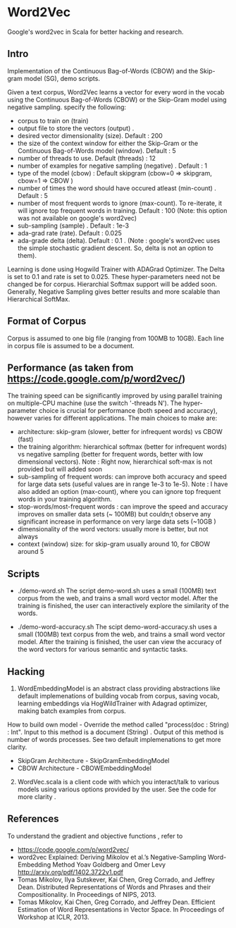 Word2Vec
========
Google's word2vec in Scala for better hacking and research. 

Intro
------------------------------------------------------

Implementation of the Continuous Bag-of-Words (CBOW) and the Skip-gram model (SG), demo scripts.

Given a text corpus, Word2Vec learns a vector for every word in the vocab using the Continuous
Bag-of-Words (CBOW) or the Skip-Gram model using negative sampling. 
specify the following:
 - corpus to train on (train)
 - output file to store the vectors (output) . 
 - desired vector dimensionality (size). Default : 200
 - the size of the context window for either the Skip-Gram or the Continuous Bag-of-Words model (window). Default : 5
 - number of threads to use. Default (threads) : 12
 - number of examples for negative sampling (negative) . Default : 1
 - type of the model (cbow) : Default skipgram (cbow=0 => skipgram, cbow=1 => CBOW )
 - number of times the word should have occured atleast (min-count) . Default : 5
 - number of most frequent words to ignore (max-count). To re-iterate, it will ignore top frequent words in training. Default : 100 (Note: this option was not available on google's word2vec)
 - sub-sampling (sample) . Default : 1e-3
 - ada-grad rate (rate). Default : 0.025
 - ada-grade delta (delta). Default : 0.1 . (Note : google's word2vec uses the simple stochastic gradient descent. So, delta is not an option to them).  

Learning is done using Hogwild Trainer with ADAGrad Optimizer. The Delta is set to 0.1 and rate is set to 0.025. These hyper-parameters need not be changed be for corpus. 
Hierarchial Softmax support will be added soon. Generally, Negative Sampling gives better results and more scalable than Hierarchical SoftMax.

Format of Corpus
-------------------
Corpus is assumed to one big file (ranging from 100MB to 10GB). 
Each line in corpus file is assumed to be a document.   

Performance (as taken from https://code.google.com/p/word2vec/)
--------------
The training speed can be significantly improved by using parallel training on multiple-CPU machine (use the switch '-threads N'). The hyper-parameter choice is crucial for performance (both speed and accuracy), however varies for different applications. The main choices to make are:

- architecture: skip-gram (slower, better for infrequent words) vs CBOW (fast)
- the training algorithm: hierarchical softmax (better for infrequent words) vs negative sampling (better for frequent words, better with low dimensional vectors). Note : Right now, hierarchical soft-max is not provided but will added soon
- sub-sampling of frequent words: can improve both accuracy and speed for large data sets (useful values are in range 1e-3 to 1e-5). Note : I have also added an option (max-count), where you can ignore top frequent words in your training algorithm. 
- stop-words/most-frequent words : can improve the speed and accuracy improves on smaller data sets (~ 100MB) but couldn;t observe any significant increase in performance on very large data sets (~10GB )
- dimensionality of the word vectors: usually more is better, but not always
- context (window) size: for skip-gram usually around 10, for CBOW around 5


Scripts
---------------------
- ./demo-word.sh 
The script demo-word.sh uses a small (100MB) text corpus from the web, and trains a small word vector model. After the training is finished, the user can interactively explore the similarity of the words.

- ./demo-word-accuracy.sh 
The scipt demo-word-accuracy.sh uses a small (100MB) text corpus from the web, and trains a small word vector model. After the training is finished, the user can view the accuracy of the word vectors for various semantic and syntactic tasks.

Hacking
---------------------
1. WordEmbeddingModel is an abstract class providing abstractions like default implemenations of building vocab from corpus, saving vocab, learning embeddings via HogWildTrainer with Adagrad optimizer, making batch examples from corpus.

How to build own model - Override the method called "process(doc : String) : Int". Input to this method is a document (String) . Output of this method is number of words processes.  See two default implemenations to get more clarity.  
 - SkipGram Architecture - SkipGramEmbeddingModel
 - CBOW Architecture - CBOWEmbeddingModel

2. WordVec.scala is a client code with which you interact/talk to various models using various options provided by the user. See the code for more clarity . 

References 
------------------------------
To understand the gradient and objective functions , refer to 
- https://code.google.com/p/word2vec/
- word2vec Explained: Deriving Mikolov et al.’s Negative-Sampling Word-Embedding Method Yoav Goldberg and Omer Levy http://arxiv.org/pdf/1402.3722v1.pdf
- Tomas Mikolov, Ilya Sutskever, Kai Chen, Greg Corrado, and Jeffrey Dean. Distributed Representations of Words and Phrases and their Compositionality. In Proceedings of NIPS, 2013.
- Tomas Mikolov, Kai Chen, Greg Corrado, and Jeffrey Dean. Efficient Estimation of Word Representations in Vector Space. In Proceedings of Workshop at ICLR, 2013.
